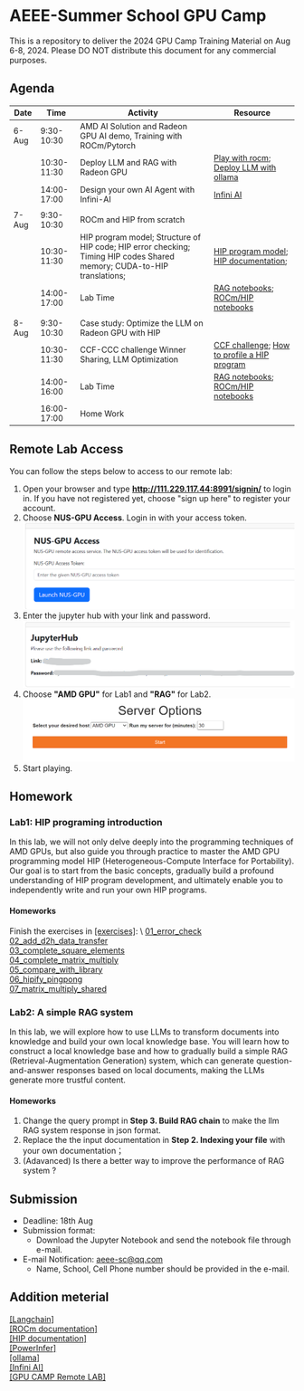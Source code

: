 # AEEE-Summer School GPU Camp

This is a repository to deliver the 2024 GPU Camp Training Material on Aug 6-8, 2024. Please DO NOT distribute this document for any commercial purposes.

## Agenda

| Date  | Time        | Activity                                                                                                                | Resource                                                                                                                                                                                                           |
| ----- | ----------- | ----------------------------------------------------------------------------------------------------------------------- | ------------------------------------------------------------------------------------------------------------------------------------------------------------------------------------------------------------------ |
| 6-Aug | 9:30-10:30  | AMD AI Solution and Radeon GPU AI demo, Training with ROCm/Pytorch                                                      |                                                                                                                                                                                                                    |
|       | 10:30-11:30 | Deploy LLM and RAG with Radeon GPU                                                                                      | [Play with rocm](https://github.com/alexhegit/Playing-with-ROCm/tree/main); [Deploy LLM with ollama](https://github.com/ollama/ollama/blob/main/docs/linux.md)                                                           |
|       | 14:00-17:00 | Design your own AI Agent with Infini-AI                                                                               | [Infini AI](https://cloud.infini-ai.com/platform/ai)                                                                                                                                                     |
|       |             |                                                                                                                         |                                                                                                                                                                                                                    |
| 7-Aug | 9:30-10:30  | ROCm and HIP from scratch                                                                                               |                                                                                                                                                                                                                    |
|       | 10:30-11:30 | HIP program model; Structure of HIP code; HIP error checking; Timing HIP codes Shared memory; CUDA-to-HIP translations; | [HIP program model](https://rocm.docs.amd.com/projects/HIP/en/latest/understand/programming_model.html); [HIP documentation](https://rocm.docs.amd.com/projects/HIP/en/latest/index.html);                               |
|       | 14:00-17:00 | Lab Time                                                                                               | [RAG notebooks](./lab2_RAG/lab2_rag_langchain.ipynb); [ ROCm/HIP notebooks](./lab1_introduction_to_hip/lab1_hip_exercises.ipynb)                                                                                                                                            |
|       |             |                                                                                                                         |                                                                                                                                                                                                                    |
| 8-Aug | 9:30-10:30  | Case study: Optimize the LLM on Radeon GPU with HIP                                                                     |                                                                                                                                                                                                                    |
|       | 10:30-11:30 | CCF-CCC challenge Winner Sharing, LLM Optimization                                                                      | [CCF challenge](https://ccf-tcarch-ccc.github.io/2024/); [How to profile a HIP program](https://www.amd.com/content/dam/amd/en/documents/developer/webinars/rocm/profiling-and-performance-topics-for-amd-cdna-gpus.pdf) |
|       | 14:00-16:00 | Lab Time                                                                               | [RAG notebooks](./lab2_RAG/lab2_rag_langchain.ipynb); [ ROCm/HIP notebooks](./lab1_introduction_to_hip/lab1_hip_exercises.ipynb)                                                                                                                                                                  |
|       | 16:00-17:00 | Home Work                                                                                                               |                                                                                                                                                                                                                    |

## Remote Lab Access

You can follow the steps below to access to our remote lab:

1. Open your browser and type **http://111.229.117.44:8991/signin/** to login in. If you have not registered yet, choose "sign up here" to register your account.
2. Choose **NUS-GPU Access**. Login in with your access token.
   ![avater](imgs/nus_login.png)
3. Enter the jupyter hub with your link and password.
   ![avater](imgs/link.png)
4. Choose **"AMD GPU"** for Lab1 and **"RAG"** for Lab2.
   ![avater](imgs/serve_option.png)
5. Start playing.

## Homework

### Lab1: HIP programing introduction

In this lab, we will not only delve deeply into the programming techniques of AMD GPUs, but also guide you through practice to master the AMD GPU programming model HIP (Heterogeneous-Compute Interface for Portability). Our goal is to start from the basic concepts, gradually build a profound understanding of HIP program development, and ultimately enable you to independently write and run your own HIP programs.

#### Homeworks

Finish the exercises in [[exercises]](introduction_to_hip/exercises/): \ 
    [01_error_check](introduction_to_hip/exercises/01_error_check/) \
    [02_add_d2h_data_transfer](introduction_to_hip/exercises/02_add_d2h_data_transfer/) \
    [03_complete_square_elements](introduction_to_hip/exercises/03_complete_square_elements/) \
    [04_complete_matrix_multiply](introduction_to_hip/exercises/04_complete_matrix_multiply/) \
    [05_compare_with_library](introduction_to_hip/exercises/05_compare_with_library/) \
    [06_hipify_pingpong](introduction_to_hip/exercises/06_hipify_pingpong/) \
    [07_matrix_multiply_shared](introduction_to_hip/exercises/07_matrix_multiply_shared/)

### Lab2: A simple RAG system

In this lab, we will explore how to use LLMs to transform documents into knowledge and build your own local knowledge base. You will learn how to construct a local knowledge base and how to gradually build a simple RAG (Retrieval-Augmentation Generation) system, which can generate question-and-answer responses based on local documents, making the LLMs generate more trustful content.

#### Homeworks

1. Change the query prompt in **Step 3. Build RAG chain** to make the llm RAG system response in json format.
2. Replace the the input documentation in **Step 2. Indexing your file** with your own documentation；
3. (Adavanced) Is there a better way to improve the performance of RAG system ?

## Submission

* Deadline: 18th Aug
* Submission format:
  * Download the Jupyter Notebook and send the notebook file through e-mail.
* E-mail Notification: aeee-sc@qq.com
  * Name, School, Cell Phone number should be provided in the e-mail.

## Addition meterial

[[Langchain]](https://github.com/langchain-ai/langchain) \
[[ROCm documentation]](https://hipfft.readthedocs.io/en/rocm-6.1.2/index.html) \
[[HIP documentation]](https://rocm.docs.amd.com/projects/HIP/en/latest/) \
[[PowerInfer]](https://github.com/SJTU-IPADS/PowerInfer) \
[[ollama]](https://ollama.com/) \
[[Infini AI]](https://cloud.infini-ai.com/platform/ai) \
[[GPU CAMP Remote LAB]](http://111.229.117.44:8991/signin/)
